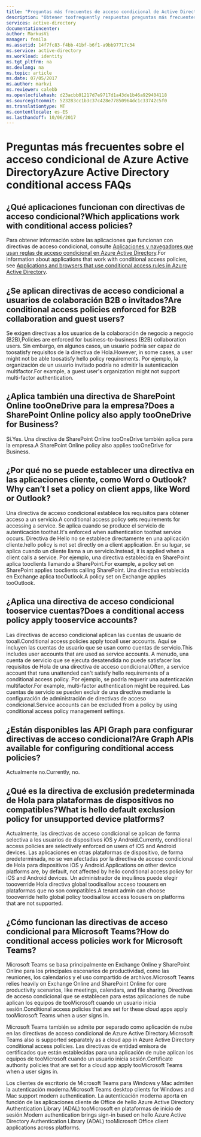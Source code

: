 ```yaml
---
title: "Preguntas más frecuentes de acceso condicional de Active Directory aaaAzure | Documentos de Microsoft"
description: "Obtener toofrequently respuestas preguntas más frecuentes sobre el acceso condicional en Azure Active Directory."
services: active-directory
documentationcenter: 
author: MarkusVi
manager: femila
ms.assetid: 14f7fc83-f4bb-41bf-b6f1-a9bb97717c34
ms.service: active-directory
ms.workload: identity
ms.tgt_pltfrm: na
ms.devlang: na
ms.topic: article
ms.date: 07/05/2017
ms.author: markvi
ms.reviewer: calebb
ms.openlocfilehash: d23acbb01217d7e9717d1a43de1b46a929404118
ms.sourcegitcommit: 523283cc1b3c37c428e77850964dc1c33742c5f0
ms.translationtype: MT
ms.contentlocale: es-ES
ms.lasthandoff: 10/06/2017
---
```

# <a name="azure-active-directory-conditional-access-faqs"></a><span data-ttu-id="d881c-103">Preguntas más frecuentes sobre el acceso condicional de Azure Active Directory</span><span class="sxs-lookup"><span data-stu-id="d881c-103">Azure Active Directory conditional access FAQs</span></span>

## <a name="which-applications-work-with-conditional-access-policies"></a><span data-ttu-id="d881c-104">¿Qué aplicaciones funcionan con directivas de acceso condicional?</span><span class="sxs-lookup"><span data-stu-id="d881c-104">Which applications work with conditional access policies?</span></span>

<span data-ttu-id="d881c-105">Para obtener información sobre las aplicaciones que funcionan con directivas de acceso condicional, consulte [Aplicaciones y navegadores que usan reglas de acceso condicional en Azure Active Directory](active-directory-conditional-access-supported-apps.md).</span><span class="sxs-lookup"><span data-stu-id="d881c-105">For information about applications that work with conditional access policies, see [Applications and browsers that use conditional access rules in Azure Active Directory](active-directory-conditional-access-supported-apps.md).</span></span>

## <a name="are-conditional-access-policies-enforced-for-b2b-collaboration-and-guest-users"></a><span data-ttu-id="d881c-106">¿Se aplican directivas de acceso condicional a usuarios de colaboración B2B o invitados?</span><span class="sxs-lookup"><span data-stu-id="d881c-106">Are conditional access policies enforced for B2B collaboration and guest users?</span></span>

<span data-ttu-id="d881c-107">Se exigen directivas a los usuarios de la colaboración de negocio a negocio (B2B),</span><span class="sxs-lookup"><span data-stu-id="d881c-107">Policies are enforced for business-to-business (B2B) collaboration users.</span></span> <span data-ttu-id="d881c-108">Sin embargo, en algunos casos, un usuario podría ser capaz de toosatisfy requisitos de la directiva de Hola.</span><span class="sxs-lookup"><span data-stu-id="d881c-108">However, in some cases, a user might not be able toosatisfy hello policy requirements.</span></span> <span data-ttu-id="d881c-109">Por ejemplo, la organización de un usuario invitado podría no admitir la autenticación multifactor.</span><span class="sxs-lookup"><span data-stu-id="d881c-109">For example, a guest user's organization might not support multi-factor authentication.</span></span> 



## <a name="does-a-sharepoint-online-policy-also-apply-tooonedrive-for-business"></a><span data-ttu-id="d881c-110">¿Aplica también una directiva de SharePoint Online tooOneDrive para la empresa?</span><span class="sxs-lookup"><span data-stu-id="d881c-110">Does a SharePoint Online policy also apply tooOneDrive for Business?</span></span>

<span data-ttu-id="d881c-111">Sí.</span><span class="sxs-lookup"><span data-stu-id="d881c-111">Yes.</span></span> <span data-ttu-id="d881c-112">Una directiva de SharePoint Online tooOneDrive también aplica para la empresa.</span><span class="sxs-lookup"><span data-stu-id="d881c-112">A SharePoint Online policy also applies tooOneDrive for Business.</span></span>


## <a name="why-cant-i-set-a-policy-on-client-apps-like-word-or-outlook"></a><span data-ttu-id="d881c-113">¿Por qué no se puede establecer una directiva en las aplicaciones cliente, como Word o Outlook?</span><span class="sxs-lookup"><span data-stu-id="d881c-113">Why can’t I set a policy on client apps, like Word or Outlook?</span></span>

<span data-ttu-id="d881c-114">Una directiva de acceso condicional establece los requisitos para obtener acceso a un servicio.</span><span class="sxs-lookup"><span data-stu-id="d881c-114">A conditional access policy sets requirements for accessing a service.</span></span> <span data-ttu-id="d881c-115">Se aplica cuando se produce el servicio de autenticación toothat.</span><span class="sxs-lookup"><span data-stu-id="d881c-115">It's enforced when authentication toothat service occurs.</span></span> <span data-ttu-id="d881c-116">Directiva de Hello no se establece directamente en una aplicación cliente.</span><span class="sxs-lookup"><span data-stu-id="d881c-116">hello policy is not set directly on a client application.</span></span> <span data-ttu-id="d881c-117">En su lugar, se aplica cuando un cliente llama a un servicio.</span><span class="sxs-lookup"><span data-stu-id="d881c-117">Instead, it is applied when a client calls a service.</span></span> <span data-ttu-id="d881c-118">Por ejemplo, una directiva establecida en SharePoint aplica tooclients llamando a SharePoint.</span><span class="sxs-lookup"><span data-stu-id="d881c-118">For example, a policy set on SharePoint applies tooclients calling SharePoint.</span></span> <span data-ttu-id="d881c-119">Una directiva establecida en Exchange aplica tooOutlook.</span><span class="sxs-lookup"><span data-stu-id="d881c-119">A policy set on Exchange applies tooOutlook.</span></span>

## <a name="does-a-conditional-access-policy-apply-tooservice-accounts"></a><span data-ttu-id="d881c-120">¿Aplica una directiva de acceso condicional tooservice cuentas?</span><span class="sxs-lookup"><span data-stu-id="d881c-120">Does a conditional access policy apply tooservice accounts?</span></span>

<span data-ttu-id="d881c-121">Las directivas de acceso condicional aplican las cuentas de usuario de tooall.</span><span class="sxs-lookup"><span data-stu-id="d881c-121">Conditional access policies apply tooall user accounts.</span></span> <span data-ttu-id="d881c-122">Aquí se incluyen las cuentas de usuario que se usan como cuentas de servicio.</span><span class="sxs-lookup"><span data-stu-id="d881c-122">This includes user accounts that are used as service accounts.</span></span> <span data-ttu-id="d881c-123">A menudo, una cuenta de servicio que se ejecuta desatendida no puede satisfacer los requisitos de Hola de una directiva de acceso condicional.</span><span class="sxs-lookup"><span data-stu-id="d881c-123">Often, a service account that runs unattended can't satisfy hello requirements of a conditional access policy.</span></span> <span data-ttu-id="d881c-124">Por ejemplo, se podría requerir una autenticación multifactor.</span><span class="sxs-lookup"><span data-stu-id="d881c-124">For example, multi-factor authentication might be required.</span></span> <span data-ttu-id="d881c-125">Las cuentas de servicio se pueden excluir de una directiva mediante la configuración de administración de directivas de acceso condicional.</span><span class="sxs-lookup"><span data-stu-id="d881c-125">Service accounts can be excluded from a policy by using conditional access policy management settings.</span></span> 

## <a name="are-graph-apis-available-for-configuring-conditional-access-policies"></a><span data-ttu-id="d881c-126">¿Están disponibles las API Graph para configurar directivas de acceso condicional?</span><span class="sxs-lookup"><span data-stu-id="d881c-126">Are Graph APIs available for configuring conditional access policies?</span></span>

<span data-ttu-id="d881c-127">Actualmente no.</span><span class="sxs-lookup"><span data-stu-id="d881c-127">Currently, no.</span></span> 

## <a name="what-is-hello-default-exclusion-policy-for-unsupported-device-platforms"></a><span data-ttu-id="d881c-128">¿Qué es la directiva de exclusión predeterminada de Hola para plataformas de dispositivos no compatibles?</span><span class="sxs-lookup"><span data-stu-id="d881c-128">What is hello default exclusion policy for unsupported device platforms?</span></span>

<span data-ttu-id="d881c-129">Actualmente, las directivas de acceso condicional se aplican de forma selectiva a los usuarios de dispositivos iOS y Android.</span><span class="sxs-lookup"><span data-stu-id="d881c-129">Currently, conditional access policies are selectively enforced on users of iOS and Android devices.</span></span> <span data-ttu-id="d881c-130">Las aplicaciones en otras plataformas de dispositivo, de forma predeterminada, no se ven afectadas por la directiva de acceso condicional de Hola para dispositivos iOS y Android.</span><span class="sxs-lookup"><span data-stu-id="d881c-130">Applications on other device platforms are, by default, not affected by hello conditional access policy for iOS and Android devices.</span></span> <span data-ttu-id="d881c-131">Un administrador de inquilinos puede elegir toooverride Hola directiva global toodisallow acceso toousers en plataformas que no son compatibles.</span><span class="sxs-lookup"><span data-stu-id="d881c-131">A tenant admin can choose toooverride hello global policy toodisallow access toousers on platforms that are not supported.</span></span>


## <a name="how-do-conditional-access-policies-work-for-microsoft-teams"></a><span data-ttu-id="d881c-132">¿Cómo funcionan las directivas de acceso condicional para Microsoft Teams?</span><span class="sxs-lookup"><span data-stu-id="d881c-132">How do conditional access policies work for Microsoft Teams?</span></span>  

<span data-ttu-id="d881c-133">Microsoft Teams se basa principalmente en Exchange Online y SharePoint Online para los principales escenarios de productividad, como las reuniones, los calendarios y el uso compartido de archivos.</span><span class="sxs-lookup"><span data-stu-id="d881c-133">Microsoft Teams relies heavily on Exchange Online and SharePoint Online for core productivity scenarios, like meetings, calendars, and file sharing.</span></span> <span data-ttu-id="d881c-134">Directivas de acceso condicional que se establecen para estas aplicaciones de nube aplican los equipos de tooMicrosoft cuando un usuario inicia sesión.</span><span class="sxs-lookup"><span data-stu-id="d881c-134">Conditional access policies that are set for these cloud apps apply tooMicrosoft Teams when a user signs in.</span></span>

<span data-ttu-id="d881c-135">Microsoft Teams también se admite por separado como aplicación de nube en las directivas de acceso condicional de Azure Active Directory.</span><span class="sxs-lookup"><span data-stu-id="d881c-135">Microsoft Teams also is supported separately as a cloud app in Azure Active Directory conditional access policies.</span></span> <span data-ttu-id="d881c-136">Las directivas de entidad emisora de certificados que están establecidas para una aplicación de nube aplican los equipos de tooMicrosoft cuando un usuario inicia sesión.</span><span class="sxs-lookup"><span data-stu-id="d881c-136">Certificate authority policies that are set for a cloud app apply tooMicrosoft Teams when a user signs in.</span></span>

<span data-ttu-id="d881c-137">Los clientes de escritorio de Microsoft Teams para Windows y Mac admiten la autenticación moderna.</span><span class="sxs-lookup"><span data-stu-id="d881c-137">Microsoft Teams desktop clients for Windows and Mac support modern authentication.</span></span> <span data-ttu-id="d881c-138">La autenticación moderna aporta en función de las aplicaciones cliente de Office de hello Azure Active Directory Authentication Library (ADAL) tooMicrosoft en plataformas de inicio de sesión.</span><span class="sxs-lookup"><span data-stu-id="d881c-138">Modern authentication brings sign-in based on hello Azure Active Directory Authentication Library (ADAL) tooMicrosoft Office client applications across platforms.</span></span> 
